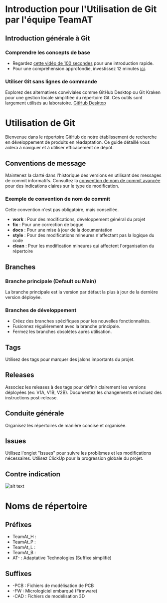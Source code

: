 # Introduction pour l'Utilisation de Git par l'équipe TeamAT

## Introduction générale à Git
### Comprendre les concepts de base
- Regardez [cette vidéo de 100 secondes](https://www.youtube.com/watch?v=hwP7WQkmECE) pour une introduction rapide.
- Pour une compréhension approfondie, investissez 12 minutes [ici](https://www.youtube.com/watch?v=HkdAHXoRtos).

### Utiliser Git sans lignes de commande
Explorez des alternatives conviviales comme GitHub Desktop ou Git Kraken pour une gestion locale simplifiée du répertoire Git. Ces outils sont largement utilisés au laboratoire. [GitHub Desktop](https://desktop.github.com/)

# Utilisation de Git

Bienvenue dans le répertoire GitHub de notre établissement de recherche en développement de produits en réadaptation. Ce guide détaillé vous aidera à naviguer et à utiliser efficacement ce dépôt.

## Conventions de message

Maintenez la clarté dans l'historique des versions en utilisant des messages de commit informatifs. Consultez la [convention de nom de commit avancée](https://cbea.ms/git-commit/) pour des indications claires sur le type de modification.

### Exemple de convention de nom de commit
Cette convention n'est pas obligatoire, mais conseillée.
- **work** : Pour des modifications, développement général du projet
- **fix** : Pour une correction de bogue
- **docs** : Pour une mise à jour de la documentation
- **style** : Pour des modifications mineures n'affectant pas la logique du code
- **clean** : Pour les modification mineures qui affectent l'organisation du répertoire

## Branches

### Branche principale (Default ou Main)

La branche principale est la version par défaut la plus à jour de la dernière version déployée.

### Branches de développement

- Créez des branches spécifiques pour les nouvelles fonctionnalités.
- Fusionnez régulièrement avec la branche principale.
- Fermez les branches obsolètes après utilisation.

## Tags

Utilisez des tags pour marquer des jalons importants du projet.

## Releases

Associez les releases à des tags pour définir clairement les versions déployées (ex: V1A, V1B, V2B). Documentez les changements et incluez des instructions post-release.

## Conduite générale

Organisez les répertoires de manière concise et organisée.

## Issues

Utilisez l'onglet "Issues" pour suivre les problèmes et les modifications nécessaires. Utilisez ClickUp pour la progression globale du projet.

## Contre indication
![alt text](https://cbea.ms/content/images/size/w2000/2021/01/git_commit_2x.png)

# Noms de répertoire

## Préfixes

- TeamAt_H : 
- TeamAt_P :
- TeamAt_L :
- TeamAt_B :
- AT- : Adaptative Technologies (Suffixe simplifié)

## Suffixes

- -PCB : Fichiers de modélisation de PCB
- -FW : Micrologiciel embarqué (Firmware)
- -CAD : Fichiers de modélisation 3D
